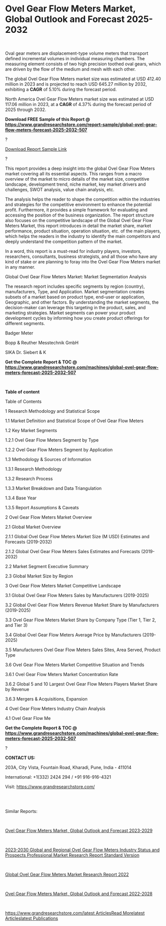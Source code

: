 <h1>Ovel Gear Flow Meters Market, Global Outlook and Forecast 2025-2032</h1><br/><p>Oval gear meters are displacement-type volume meters that transport defined incremental volumes in individual measuring chambers. The measuring element consists of two high precision toothed oval gears, which are driven by the flow of the medium and mesh with each other.</p>
 
 
 
 <p>The global Ovel Gear Flow Meters market size was estimated at USD 412.40 million in 2023 and is projected to reach USD 645.27 million by 2032, exhibiting a <strong>CAGR</strong> of 5.10% during the forecast period.</p>
 
 
 
 <p>North America Ovel Gear Flow Meters market size was estimated at USD 117.06 million in 2023, at a <strong>CAGR</strong> of 4.37% during the forecast period of 2025 through 2032.</p>
 
 
 
 <div><b>Download FREE Sample of this Report @ <a href="https://www.grandresearchstore.com/report-sample/global-ovel-gear-flow-meters-forecast-2025-2032-507">https://www.grandresearchstore.com/report-sample/global-ovel-gear-flow-meters-forecast-2025-2032-507</a></b></div>
 
 
 
 <p>? </p>
 
 
 
 <p><a href="https://www.grandresearchstore.com/mr-admin/report-sample/global-ovel-gear-flow-meters-forecast-2025-2032-507">Download Report Sample Link</a></p>
 
 
 
 <p>? </p>
 
 
 
 <p>This report provides a deep insight into the global Ovel Gear Flow Meters market covering all its essential aspects. This ranges from a macro overview of the market to micro details of the market size, competitive landscape, development trend, niche market, key market drivers and challenges, SWOT analysis, value chain analysis, etc.</p>
 
 
 
 <p>The analysis helps the reader to shape the competition within the industries and strategies for the competitive environment to enhance the potential profit. Furthermore, it provides a simple framework for evaluating and accessing the position of the business organization. The report structure also focuses on the competitive landscape of the Global Ovel Gear Flow Meters Market, this report introduces in detail the market share, market performance, product situation, operation situation, etc. of the main players, which helps the readers in the industry to identify the main competitors and deeply understand the competition pattern of the market.</p>
 
 
 
 <p>In a word, this report is a must-read for industry players, investors, researchers, consultants, business strategists, and all those who have any kind of stake or are planning to foray into the Ovel Gear Flow Meters market in any manner.</p>
 
 
 
 <p>Global Ovel Gear Flow Meters Market: Market Segmentation Analysis</p>
 
 
 
 <p>The research report includes specific segments by region (country), manufacturers, Type, and Application. Market segmentation creates subsets of a market based on product type, end-user or application, Geographic, and other factors. By understanding the market segments, the decision-maker can leverage this targeting in the product, sales, and marketing strategies. Market segments can power your product development cycles by informing how you create product offerings for different segments.</p>
 
 
 
 <p>Badger Meter</p>
 
 
 
 <p>Bopp & Reuther Messtechnik GmbH</p>
 
 
 
 <p>SIKA Dr. Siebert & K</p>
 
 
 
 <div><b>Get the Complete Report & TOC @ <a href="https://www.grandresearchstore.com/machines/global-ovel-gear-flow-meters-forecast-2025-2032-507">https://www.grandresearchstore.com/machines/global-ovel-gear-flow-meters-forecast-2025-2032-507</a></b></div>
 
 
 
 <p><br />
 
 <b>Table of content</b></p>
 
 
 
 <p>Table of Contents<br />
 
 1 Research Methodology and Statistical Scope<br />
 
 1.1 Market Definition and Statistical Scope of Ovel Gear Flow Meters<br />
 
 1.2 Key Market Segments<br />
 
 1.2.1 Ovel Gear Flow Meters Segment by Type<br />
 
 1.2.2 Ovel Gear Flow Meters Segment by Application<br />
 
 1.3 Methodology & Sources of Information<br />
 
 1.3.1 Research Methodology<br />
 
 1.3.2 Research Process<br />
 
 1.3.3 Market Breakdown and Data Triangulation<br />
 
 1.3.4 Base Year<br />
 
 1.3.5 Report Assumptions & Caveats<br />
 
 2 Ovel Gear Flow Meters Market Overview<br />
 
 2.1 Global Market Overview<br />
 
 2.1.1 Global Ovel Gear Flow Meters Market Size (M USD) Estimates and Forecasts (2019-2032)<br />
 
 2.1.2 Global Ovel Gear Flow Meters Sales Estimates and Forecasts (2019-2032)<br />
 
 2.2 Market Segment Executive Summary<br />
 
 2.3 Global Market Size by Region<br />
 
 3 Ovel Gear Flow Meters Market Competitive Landscape<br />
 
 3.1 Global Ovel Gear Flow Meters Sales by Manufacturers (2019-2025)<br />
 
 3.2 Global Ovel Gear Flow Meters Revenue Market Share by Manufacturers (2019-2025)<br />
 
 3.3 Ovel Gear Flow Meters Market Share by Company Type (Tier 1, Tier 2, and Tier 3)<br />
 
 3.4 Global Ovel Gear Flow Meters Average Price by Manufacturers (2019-2025)<br />
 
 3.5 Manufacturers Ovel Gear Flow Meters Sales Sites, Area Served, Product Type<br />
 
 3.6 Ovel Gear Flow Meters Market Competitive Situation and Trends<br />
 
 3.6.1 Ovel Gear Flow Meters Market Concentration Rate<br />
 
 3.6.2 Global 5 and 10 Largest Ovel Gear Flow Meters Players Market Share by Revenue<br />
 
 3.6.3 Mergers & Acquisitions, Expansion<br />
 
 4 Ovel Gear Flow Meters Industry Chain Analysis<br />
 
 4.1 Ovel Gear Flow Me</p>
 
 
 
 <div><b>Get the Complete Report & TOC @ <a href="https://www.grandresearchstore.com/machines/global-ovel-gear-flow-meters-forecast-2025-2032-507">https://www.grandresearchstore.com/machines/global-ovel-gear-flow-meters-forecast-2025-2032-507</a></b></div>
 
 
 
 <p>? </p>
 
 
 
 <p><b>CONTACT US:</b><br />
 
 203A, City Vista, Fountain Road, Kharadi, Pune, India - 411014<br />
 
 International: +1(332) 2424 294 / +91 916-916-4321<br />
 
 Visit: <a href="https://www.grandresearchstore.com/">https://www.grandresearchstore.com/</a><br />
 
 <br />
 
 <br />
 
 Similar Reports:<br />
 
 <br />
 
 <a href="https://www.grandresearchstore.com/machines/global-ovel-gear-flow-meters-forecast-2023-2029-588">Ovel Gear Flow Meters Market, Global Outlook and Forecast 2023-2029</a><br />
 
 <br />
 
 <a href="https://www.grandresearchstore.com/machines/global-regional-ovel-gear-flow-meters-2023-2030-288">2023-2030 Global and Regional Ovel Gear Flow Meters Industry Status and Prospects Professional Market Research Report Standard Version</a><br />
 
 <br />
 
 <a href="https://www.grandresearchstore.com/machines/global-ovel-gear-flow-meters-2022-672">Global Ovel Gear Flow Meters Market Research Report 2022</a><br />
 
 <br />
 
 <a href="https://www.grandresearchstore.com/machines/global-ovel-gear-flow-meters-forecast-2022-2028-739">Ovel Gear Flow Meters Market, Global Outlook and Forecast 2022-2028</a><br />
 
 <br />
 
 <a href="https://gyeongbokgung.com">https://www.grandresearchstore.com/</a><a href="https://hallyeomaritime.com">latest Articles</a><a href="https://jingwansa.com">Read More</a><a href="https://nguoiviet.jp/">latest Articles</a><a href="https://www.intelmarketresearch.com/">latest Publications</a></p>